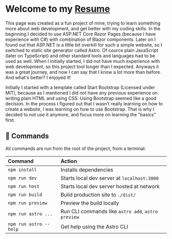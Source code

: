 # Welcome to my [Resume](https://resume.daliborhon.com)

This page was created as a fun project of mine, trying to learn something more about web development, and get better with my coding skills. In the beginning I decided to use ASP.NET Core Razor Pages (because I have experience with C#) with combination of Blazor components. Later on I found out that ASP.NET is a little bit overkill for such a simple website, so I switched to static site generator called Astro. Of cource plain JavaScript (later on TypeScript) and other standard tools and languages had to be used as well. When I initially started, I did not have much experience with web development, so this project tool longer than I expected. Anyways it was a great journey, and now I can say that I know a lot more than before. And what's better? I enjoyed it!

Initially I started with a template called Start Bootstrap (Licensed under MIT), because as I mentioned I did not have any previous experience on writing plain HTML and using CSS. Using Bootstrap seemed like a good decision. In the process I figured out that I wasn’t really learning on how to create a website, I was learning on how to use Bootstrap. That is why I decided to not use it anymore, and focus more on learning the "basics" first.
## 🧞 Commands

All commands are run from the root of the project, from a terminal:

| Command                | Action                                             |
| :--------------------- | :------------------------------------------------- |
| `npm install`          | Installs dependencies                              |
| `npm run dev`          | Starts local dev server at `localhost:3000`        |
| `npm run host`         | Starts local dev server hosted at network          |
| `npm run build`        | Build production site to `./dist/`                 |
| `npm run preview`      | Preview the build locally                          |
| `npm run astro ...`    | Run CLI commands like `astro add`, `astro preview` |
| `npm run astro --help` | Get help using the Astro CLI                       |
